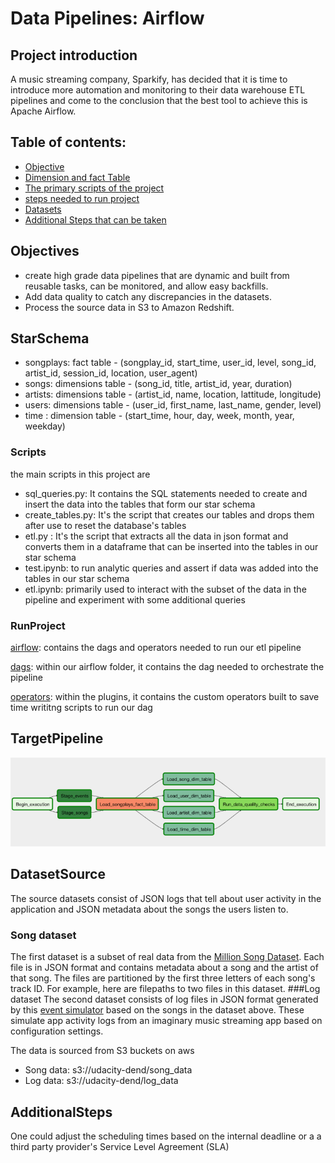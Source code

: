 # Data Pipelines: Airflow
## Project introduction

A music streaming company, Sparkify, has decided that it is time to introduce more automation and monitoring to their data warehouse ETL pipelines and come to the conclusion that the best tool to achieve this is Apache Airflow.

## Table of contents:

- [Objective](#objectives)
- [Dimension and fact Table](#starschema)
- [The primary scripts of the project](#scripts)
- [steps needed to run project](#runproject)
- [Datasets](#datasetsource)
- [Additional Steps that can be taken](#additionalsteps)


## Objectives
- create high grade data pipelines that are dynamic and built from reusable tasks, can be monitored, and allow easy backfills.
- Add data quality  to catch any discrepancies in the datasets.
- Process the source data in S3 to  Amazon Redshift. 

## StarSchema
- songplays: fact table - (songplay_id, start_time, user_id, level, song_id, artist_id, session_id, location, user_agent)
- songs: dimensions table - (song_id, title, artist_id, year, duration)
- artists: dimensions table - (artist_id, name, location, lattitude, longitude)
- users: dimensions table - (user_id, first_name, last_name, gender, level)
- time : dimension table - (start_time, hour, day, week, month, year, weekday)

### Scripts
the main scripts in this project are
- sql_queries.py: It contains the SQL statements needed to create and insert the data into the tables that form our star schema
- create_tables.py: It's the script that creates our tables and drops them after use to reset the database's tables
- etl.py : It's the script that extracts all the data in json format and converts them in a dataframe that can be inserted into the tables in our star schema
- test.ipynb: to run analytic queries and assert if data was added into the tables in our star schema
- etl.ipynb: primarily used to interact with the subset of the data in the pipeline and experiment with some additional queries

### RunProject

[airflow](https://github.com/Kondwani7/Udacity-DataEngineering-Projects/tree/main/4_data_pipelines/airflow): contains the dags and operators needed to run our etl pipeline

[dags](https://github.com/Kondwani7/Udacity-DataEngineering-Projects/tree/main/4_data_pipelines/airflow/dags): within our airflow folder, it contains the dag needed to orchestrate the pipeline

[operators](https://github.com/Kondwani7/Udacity-DataEngineering-Projects/tree/main/4_data_pipelines/airflow/plugins/operators): within the plugins, it contains the custom operators built to save time writitng scripts to run our dag

## TargetPipeline

![Interface](https://github.com/Kondwani7/Udacity-DataEngineering-Projects/blob/main/4_data_pipelines/image/project_pipeline.PNG)

## DatasetSource
The source datasets consist of JSON logs that tell about user activity in the application and JSON metadata about the songs the users listen to.
### Song dataset
The first dataset is a subset of real data from the [Million Song Dataset](http://millionsongdataset.com/). Each file is in JSON format and contains metadata about a song and the artist of that song. The files are partitioned by the first three letters of each song's track ID. For example, here are filepaths to two files in this dataset.
###Log dataset
The second dataset consists of log files in JSON format generated by this [event simulator](https://github.com/Interana/eventsim) based on the songs in the dataset above. These simulate app activity logs from an imaginary music streaming app based on configuration settings.

The data is  sourced from S3 buckets on aws
- Song data: s3://udacity-dend/song_data
- Log data: s3://udacity-dend/log_data

## AdditionalSteps
One could adjust the scheduling times based on the internal deadline or a a third party provider's Service Level Agreement (SLA)   
